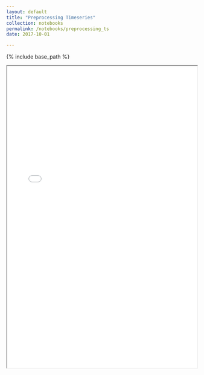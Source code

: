 ```yaml
---
layout: default
title: "Preprocessing Timeseries"
collection: notebooks
permalink: /notebooks/preprocessing_ts
date: 2017-10-01

---
```


{% include base_path %}

<iframe src="{{ base_path }}/files/notebooks_html/Preprocessing_ts.html" width="100%" height="800"></iframe>

